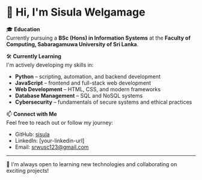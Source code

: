 # 👋 Hi, I'm Sisula Welgamage

🎓 **Education**  
Currently pursuing a **BSc (Hons) in Information Systems** at the **Faculty of Computing, Sabaragamuwa University of Sri Lanka**.

🛠️ **Currently Learning**  
I'm actively developing my skills in:
- **Python** – scripting, automation, and backend development
- **JavaScript** – frontend and full-stack web development
- **Web Development** – HTML, CSS, and modern frameworks
- **Database Management** – SQL and NoSQL systems
- **Cybersecurity** – fundamentals of secure systems and ethical practices

📫 **Connect with Me**  
Feel free to reach out or follow my journey:
- GitHub: [sisula](https://github.com/sisula)
- LinkedIn: [your-linkedin-url]
- Email: srwusc123@gmail.com

---

🌱 I'm always open to learning new technologies and collaborating on exciting projects!
